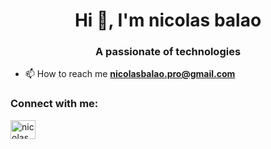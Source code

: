 <h1 align="center">Hi 👋, I'm nicolas balao</h1>
<h3 align="center">A passionate of technologies</h3>

- 📫 How to reach me **nicolasbalao.pro@gmail.com**

<h3 align="left">Connect with me:</h3>
<p align="left">
<a href="https://linkedin.com/in/nicolas balao" target="blank"><img align="center" src="https://raw.githubusercontent.com/rahuldkjain/github-profile-readme-generator/master/src/images/icons/Social/linked-in-alt.svg" alt="nicolas balao" height="30" width="40" /></a>
</p>
